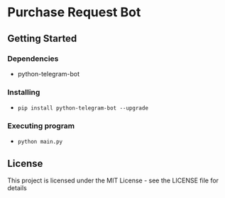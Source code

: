 # Purchase Request Bot

## Getting Started

### Dependencies

* python-telegram-bot

### Installing

* ```pip install python-telegram-bot --upgrade```

### Executing program

* ```python main.py```

## License

This project is licensed under the MIT License - see the LICENSE file for details